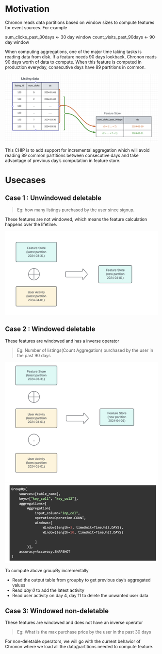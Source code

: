 # Motivation

Chronon reads data partitions based on window sizes to compute features for event sources. For example

sum_clicks_past_30days          ←  30 day window
count_visits_past_90days         ←  90 day window

When computing aggregations, one of the major time taking tasks is reading data from disk. If a feature needs 90 days lookback, Chronon reads 90 days worth of data to compute. When this feature is computed in production everyday, consecutive days have 89 partitions in common.

<img src="./images/CHIP10_inc_agg_visual.png" alt="Incremental Agg" width="900" />


This CHIP is to add support for incremental aggregation which will avoid reading 89 common partitions between consecutive days and take advantage of previous day’s computation in feature store.


# Usecases
## Case 1 : Unwindowed deletable


> Eg:  how many listings purchased by the user since signup.

These features are not windowed, which means the feature calculation happens over the lifetime.

<img src="./images/CHIP10_unwindowed_agg.png" alt="Incremental Agg" width="600" />

## Case 2 : Windowed deletable
These features are windowed and has a inverse operator

> Eg: Number of listings(Count Aggregation) purchased by the user in the past 90 days

<img src="./images/CHIP10_windowed_deletable_agg.png" alt="Incremental Agg" width="600" />

<img src="./images//CHIP10_groupby_eg.png" alt="Incremental Agg" width="600" />

To compute above groupBy incrementally
* Read the output table from groupby to get previous day’s aggregated values
* Read _day 0_ to add the latest activity
* Read user activity on day 4, day 11 to delete the unwanted user data

## Case 3: Windowed non-deletable

These features are windowed and does not have an inverse operator


> Eg: What is the max purchase price by the user in the past 30 days

For non-deletable operators, we will go with the current behavior of Chronon where we load all the data/partitions needed to compute feature.

